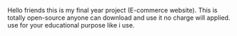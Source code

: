 Hello friends this is my final year project (E-commerce website).
This is totally open-source anyone can download and use it no charge will applied.
use for your educational purpose like i use.
